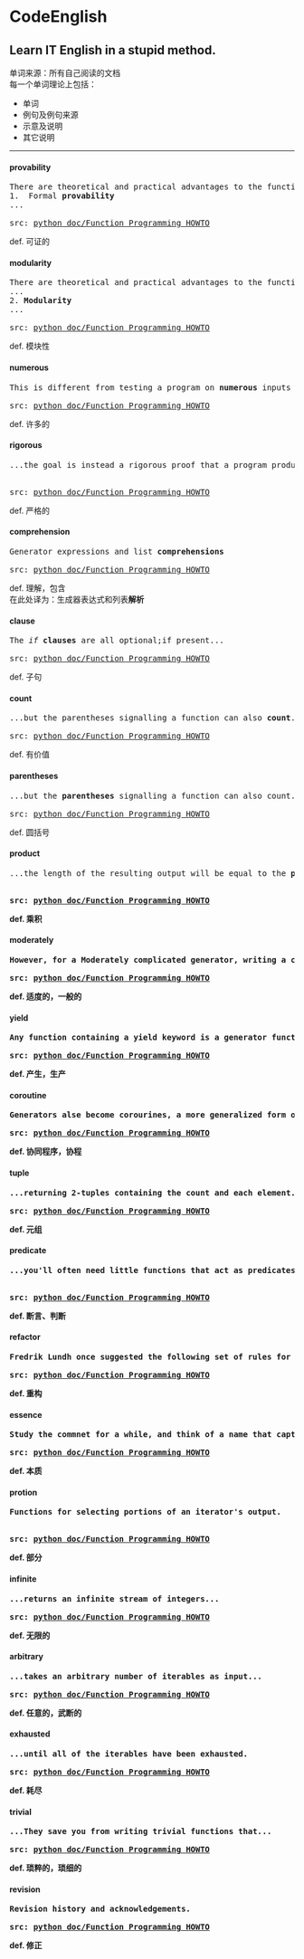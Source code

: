 # CodeEnglish
Learn IT English in a stupid method.
--------
单词来源：所有自己阅读的文档  
每一个单词理论上包括：
  
+  单词
+  例句及例句来源
+  示意及说明
+  其它说明
--------

#### provability

<pre>
There are theoretical and practical advantages to the function style:
1.  Formal <b>provability</b>
...

src: <a href="https://docs.python.org/2/howto/functional.html">python doc/Function Programming HOWTO</a>
</pre>

def. 可证的

#### modularity 

<pre>
There are theoretical and practical advantages to the function style:
...
2. <b>Modularity</b>
...

src: <a href="https://docs.python.org/2/howto/functional.html">python doc/Function Programming HOWTO</a>
</pre>

def. 模块性

#### numerous

<pre>
This is different from testing a program on <b>numerous</b> inputs and concluding ths its output is usually correct....

src: <a href="https://docs.python.org/2/howto/functional.html">python doc/Function Programming HOWTO</a>
</pre>

def. 许多的

#### rigorous

<pre>
...the goal is instead a rigorous proof that a program produces the right result for all possible inputs.


src: <a href="https://docs.python.org/2/howto/functional.html">python doc/Function Programming HOWTO</a>
</pre>

def. 严格的

#### comprehension

<pre>
Generator expressions and list <b>comprehensions</b>

src: <a href="https://docs.python.org/2/howto/functional.html">python doc/Function Programming HOWTO</a>
</pre> 

def. 理解，包含  
在此处译为：生成器表达式和列表<b>解析</b>

#### clause

<pre>
The <i>if</i> <b>clauses</b> are all optional;if present...

src: <a href="https://docs.python.org/2/howto/functional.html">python doc/Function Programming HOWTO</a>
</pre>

def. 子句

#### count 

<pre>
...but the parentheses signalling a function can also <b>count</b>.

src: <a href="https://docs.python.org/2/howto/functional.html">python doc/Function Programming HOWTO</a>
</pre>

def. 有价值

#### parentheses

<pre>
...but the <b>parentheses</b> signalling a function can also count.

src: <a href="https://docs.python.org/2/howto/functional.html">python doc/Function Programming HOWTO</a>
</pre>

def. 圆括号

#### product

<pre>
...the length of the resulting output will be equal to the <b>product<b> of the lengths of all the sequences.


src: <a href="https://docs.python.org/2/howto/functional.html">python doc/Function Programming HOWTO</a>
</pre>

def. 乘积

#### moderately
<pre>
However, for a <b>Moderately</b> complicated generator, writing a corresponding class can be musch messier.

src: <a href="https://docs.python.org/2/howto/functional.html">python doc/Function Programming HOWTO</a>
</pre>

def. 适度的，一般的

#### yield

<pre>
Any function containing a <b>yield</b> keyword is a generator function...

src: <a href="https://docs.python.org/2/howto/functional.html">python doc/Function Programming HOWTO</a>
</pre>

def. 产生，生产

#### coroutine
<pre>
Generators alse become <b>corourines</b>, a more generalized form of subroutines.	

src: <a href="https://docs.python.org/2/howto/functional.html">python doc/Function Programming HOWTO</a>
</pre>

def. 协同程序，协程

#### tuple
<pre>
...returning 2-<b>tuples</b> containing the count and each element.

src: <a href="https://docs.python.org/2/howto/functional.html">python doc/Function Programming HOWTO</a>
</pre>

def. 元组

#### predicate
<pre>
...you'll often need little functions that act as predicates or...


src: <a href="https://docs.python.org/2/howto/functional.html">python doc/Function Programming HOWTO</a>
</pre>

def. 断言、判断

#### refactor
<pre>
Fredrik Lundh once suggested the following set of rules for <b>refactoring</b> uses of <i>lambda</i>...

src: <a href="https://docs.python.org/2/howto/functional.html">python doc/Function Programming HOWTO</a>
</pre>

def. 重构

#### essence
<pre>
Study the commnet for a while, and think of a name that captures the essence of the comment.

src: <a href="https://docs.python.org/2/howto/functional.html">python doc/Function Programming HOWTO</a>
</pre>

def. 本质

#### protion
<pre>
Functions for selecting portions of an iterator's output.


src: <a href="https://docs.python.org/2/howto/functional.html">python doc/Function Programming HOWTO</a>
</pre>

def. 部分

#### infinite
<pre>
...returns an <b>infinite</b> stream of integers...

src: <a href="https://docs.python.org/2/howto/functional.html">python doc/Function Programming HOWTO</a>
</pre>

def. 无限的  

#### arbitrary
<pre>
...takes an <b>arbitrary</b> number of iterables as input...

src: <a href="https://docs.python.org/2/howto/functional.html">python doc/Function Programming HOWTO</a>
</pre>

def. 任意的，武断的  

#### exhausted
<pre>
...until all of the iterables have been exhausted.

src: <a href="https://docs.python.org/2/howto/functional.html">python doc/Function Programming HOWTO</a>
</pre>

def.  耗尽

#### trivial 

<pre>
...They save you from writing <b>trivial</b> functions that...

src: <a href="https://docs.python.org/2/howto/functional.html">python doc/Function Programming HOWTO</a>
</pre>

def. 琐粹的，琐细的  

#### revision
<pre>
<b>Revision</b> history and acknowledgements.

src: <a href="https://docs.python.org/2/howto/functional.html">python doc/Function Programming HOWTO</a>
</pre>

def. 修正